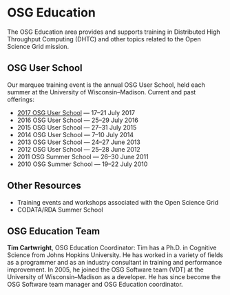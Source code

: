 # OSG Education

The OSG Education area provides and supports training in Distributed High Throughput Computing (DHTC) and other topics
related to the Open Science Grid mission.

## OSG User School

Our marquee training event is the annual OSG User School, held each summer at the University of Wisconsin–Madison.
Current and past offerings:

- [2017 OSG User School](/user-school/2017/index.md) — 17–21 July 2017
- 2016 OSG User School — 25–29 July 2016
- 2015 OSG User School — 27–31 July 2015
- 2014 OSG User School — 7–10 July 2014
- 2013 OSG User School — 24–27 June 2013
- 2012 OSG User School — 25–28 June 2012
- 2011 OSG Summer School — 26–30 June 2011
- 2010 OSG Summer School — 19–22 July 2010

## Other Resources

- Training events and workshops associated with the Open Science Grid
- CODATA/RDA Summer School

## OSG Education Team

**Tim Cartwright**, OSG Education Coordinator: Tim has a Ph.D. in Cognitive Science from Johns Hopkins University.  He
has worked in a variety of fields as a programmer and as an industry consultant in training and performance improvement.
In 2005, he joined the OSG Software team (VDT) at the University of Wisconsin–Madison as a developer.  He has since
become the OSG Software team manager and OSG Education coordinator.
